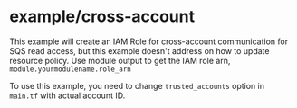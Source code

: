 example/cross-account
=====================

This example will create an IAM Role for cross-account communication for SQS read access, but this example doesn't address on how to update resource policy. Use module output to get the IAM role arn, `module.yourmodulename.role_arn`

To use this example, you need to change `trusted_accounts` option in `main.tf` with actual account ID.

